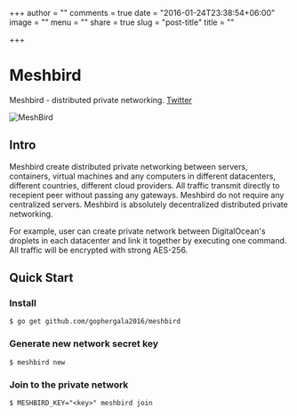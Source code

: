 +++
author = ""
comments = true
date = "2016-01-24T23:38:54+06:00"
image = ""
menu = ""
share = true
slug = "post-title"
title = ""

+++

# Meshbird

Meshbird - distributed private networking. [Twitter](https://twitter.com/meshbird)


![MeshBird](https://avatars1.githubusercontent.com/u/16837838?v=3&s=600)

## Intro

Meshbird create distributed private networking between servers, containers, virtual machines and any computers in different datacenters, different countries, different cloud providers. All traffic transmit directly to recepient peer without passing any gateways. Meshbird do not require any centralized servers. Meshbird is absolutely decentralized distributed private networking.

For example, user can create private network between DigitalOcean's droplets in each datacenter and link it together by executing one command. All traffic will be encrypted with strong AES-256.

## Quick Start

### Install

```
$ go get github.com/gophergala2016/meshbird
```

### Generate new network secret key

```
$ meshbird new
```

### Join to the private network

```
$ MESHBIRD_KEY="<key>" meshbird join
```
